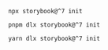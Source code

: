 ```shell renderer="common" language="js" packageManager="npm"
npx storybook@^7 init
```

```shell renderer="common" language="js" packageManager="pnpm"
pnpm dlx storybook@^7 init
```

```shell renderer="common" language="js" packageManager="yarn"
yarn dlx storybook@^7 init
```
